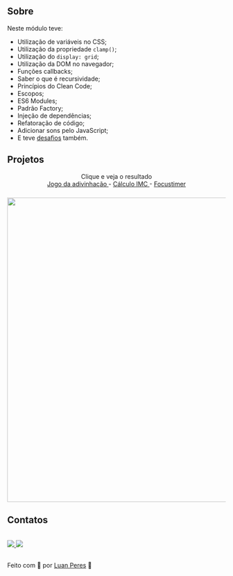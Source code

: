 ## Sobre
  Neste módulo teve:
  - Utilização de variáveis no CSS;
  - Utilização da propriedade `clamp()`;
  - Utilização do `display: grid`;
  - Utilização da DOM no navegador;
  - Funções callbacks;
  - Saber o que é recursividade;
  - Princípios do Clean Code;
  - Escopos;
  - ES6 Modules;
  - Padrão Factory;
  - Injeção de dependências;
  - Refatoração de código;
  - Adicionar sons pelo JavaScript;
  - E teve [desafios](https://github.com/oluanperes/explorer-rocketseat/tree/main/stage-05/desafios) também.

<div>
  <h2> Projetos</h2>
  <p align="center"> Clique e veja o resultado
    <br>
    <a href="https://oluanperes.github.io/explorer-rocketseat/stage-05/jogo-da-adivinhacao/index.html" target="_blank"> Jogo da adivinhação </a> -
    <a href="https://oluanperes.github.io/explorer-rocketseat/stage-05/imc/index.html" target="_blank"> Cálculo IMC </a> -
    <a href="https://oluanperes.github.io/explorer-rocketseat/stage-05/focustimer/index.html" target="_blank"> Focustimer </a>
  </p>
  <h3 align="center">
    <img width="700px" src="https://i.imgur.com/fth2uaj.gif" alt="" />
  </h3>
</div>
<div>
  <h2>Contatos</h2>
  <br>
  <a href="https://www.linkedin.com/in/oluanperes/" target="_blank">
    <img src="https://img.shields.io/badge/-LinkedIn-%230077B5?style=for-the-badge&logo=linkedin&logoColor=white" target="_blank"/>
  </a>
  <a href= "mailto:oluanperes@gmail.com" target="_blank">
    <img src="https://img.shields.io/badge/-Gmail-%23333?style=for-the-badge&logo=gmail&logoColor=white" target="_blank"/>
  </a>
</div>

##
Feito com 💜 por [Luan Peres](https://github.com/oluanperes) 👋